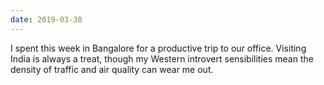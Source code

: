 ```yaml
---
date: 2019-03-30
---
```


I spent this week in Bangalore for a productive trip to our office. Visiting India is always a treat, though my Western introvert sensibilities mean the density of traffic and air quality can wear me out.
